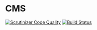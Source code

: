# CMS

[![Scrutinizer Code Quality](https://scrutinizer-ci.com/g/nickfairchild/cms/badges/quality-score.png?b=master)](https://scrutinizer-ci.com/g/nickfairchild/cms/?branch=master)
[![Build Status](https://travis-ci.org/nickfairchild/cms.svg?branch=master)](https://travis-ci.org/nickfairchild/cms)
